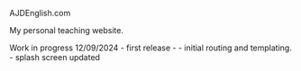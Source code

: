 AJDEnglish.com

My personal teaching website.

Work in progress
12/09/2024 - first release - 
    - initial routing and templating. 
    - splash screen updated